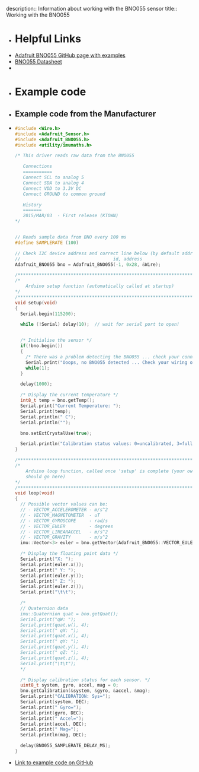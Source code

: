 description:: Information about working with the BNO055 sensor
title:: Working with the BNO055

- # Helpful Links
- [Adafruit BNO055 GitHub page with examples](https://github.com/adafruit/Adafruit_BNO055)
- [BNO055 Datasheet](https://cdn-learn.adafruit.com/assets/assets/000/125/776/original/bst-bno055-ds000.pdf?1698865246)
-
- # Example code
- ## Example code from the Manufacturer
- ```c++
  #include <Wire.h>
  #include <Adafruit_Sensor.h>
  #include <Adafruit_BNO055.h>
  #include <utility/imumaths.h>
  
  /* This driver reads raw data from the BNO055
  
     Connections
     ===========
     Connect SCL to analog 5
     Connect SDA to analog 4
     Connect VDD to 3.3V DC
     Connect GROUND to common ground
  
     History
     =======
     2015/MAR/03  - First release (KTOWN)
  */
  
  
  // Reads sample data from BNO every 100 ms
  #define SAMPLERATE (100)
  
  // Check I2C device address and correct line below (by default address is 0x29 or 0x28)
  //                                   id, address
  Adafruit_BNO055 bno = Adafruit_BNO055(-1, 0x28, &Wire);
  
  /**************************************************************************/
  /*
      Arduino setup function (automatically called at startup)
  */
  /**************************************************************************/
  void setup(void)
  {
    Serial.begin(115200);
  
    while (!Serial) delay(10);  // wait for serial port to open!
  
  
    /* Initialise the sensor */
    if(!bno.begin())
    {
      /* There was a problem detecting the BNO055 ... check your connections */
      Serial.print("Ooops, no BNO055 detected ... Check your wiring or I2C ADDR!");
      while(1);
    }
  
    delay(1000);
  
    /* Display the current temperature */
    int8_t temp = bno.getTemp();
    Serial.print("Current Temperature: ");
    Serial.print(temp);
    Serial.println(" C");
    Serial.println("");
  
    bno.setExtCrystalUse(true);
  
    Serial.println("Calibration status values: 0=uncalibrated, 3=fully calibrated");
  }
  
  /**************************************************************************/
  /*
      Arduino loop function, called once 'setup' is complete (your own code
      should go here)
  */
  /**************************************************************************/
  void loop(void)
  {
    // Possible vector values can be:
    // - VECTOR_ACCELEROMETER - m/s^2
    // - VECTOR_MAGNETOMETER  - uT
    // - VECTOR_GYROSCOPE     - rad/s
    // - VECTOR_EULER         - degrees
    // - VECTOR_LINEARACCEL   - m/s^2
    // - VECTOR_GRAVITY       - m/s^2
    imu::Vector<3> euler = bno.getVector(Adafruit_BNO055::VECTOR_EULER);
  
    /* Display the floating point data */
    Serial.print("X: ");
    Serial.print(euler.x());
    Serial.print(" Y: ");
    Serial.print(euler.y());
    Serial.print(" Z: ");
    Serial.print(euler.z());
    Serial.print("\t\t");
  
    /*
    // Quaternion data
    imu::Quaternion quat = bno.getQuat();
    Serial.print("qW: ");
    Serial.print(quat.w(), 4);
    Serial.print(" qX: ");
    Serial.print(quat.x(), 4);
    Serial.print(" qY: ");
    Serial.print(quat.y(), 4);
    Serial.print(" qZ: ");
    Serial.print(quat.z(), 4);
    Serial.print("\t\t");
    */
  
    /* Display calibration status for each sensor. */
    uint8_t system, gyro, accel, mag = 0;
    bno.getCalibration(&system, &gyro, &accel, &mag);
    Serial.print("CALIBRATION: Sys=");
    Serial.print(system, DEC);
    Serial.print(" Gyro=");
    Serial.print(gyro, DEC);
    Serial.print(" Accel=");
    Serial.print(accel, DEC);
    Serial.print(" Mag=");
    Serial.println(mag, DEC);
  
    delay(BNO055_SAMPLERATE_DELAY_MS);
  }
  ```
- [Link to example code on GitHub](https://github.com/adafruit/Adafruit_BNO055/blob/master/examples/rawdata/rawdata.ino)